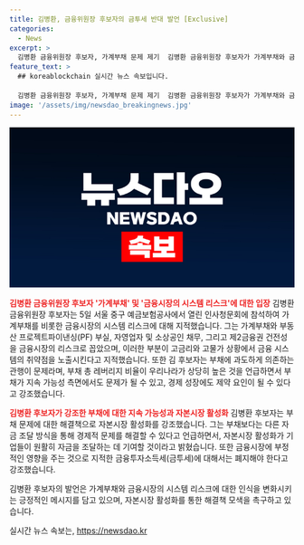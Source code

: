 ```yaml
---
title: 김병환, 금융위원장 후보자의 금투세 반대 발언 [Exclusive]
categories:
  - News
excerpt: >
  김병환 금융위원장 후보자, 가계부채 문제 제기  김병환 금융위원장 후보자가 가계부채와 금투세 문제를 지적하며 금융시장의 시스템 리스크에 대응해야 한다고 강조했습니다. 부채에 의존하는 관행을 변경하고 적절한 자금조달 방식을 모색해야 한다고 밝혔습니다. 또한, 금투세 폐지를 주장하며 자본시장 활성화와 기업·국민 상생을 강조했습니다.
feature_text: >
  ## koreablockchain 실시간 뉴스 속보입니다.

  김병환 금융위원장 후보자, 가계부채 문제 제기  김병환 금융위원장 후보자가 가계부채와 금투세 문제를 지적하며 금융시장의 시스템 리스크에 대응해야 한다고 강조했습니다. 부채에 의존하는 관행을 변경하고 적절한 자금조달 방식을 모색해야 한다고 밝혔습니다. 또한, 금투세 폐지를 주장하며 자본시장 활성화와 기업·국민 상생을 강조했습니다.
image: '/assets/img/newsdao_breakingnews.jpg'
---
```


<p><img src="/assets/img/newsdao_breakingnews.jpg" alt="koreablockchain 속보" /></p>

<p><b><span style="color: #ee2323;">김병환 금융위원장 후보자 '가계부채' 및 '금융시장의 시스템 리스크'에 대한 입장</span></b>
김병환 금융위원장 후보자는 5일 서울 중구 예금보험공사에서 열린 인사청문회에 참석하여 가계부채를 비롯한 금융시장의 시스템 리스크에 대해 지적했습니다. 그는 가계부채와 부동산 프로젝트파이낸싱(PF) 부실, 자영업자 및 소상공인 채무, 그리고 제2금융권 건전성을 금융시장의 리스크로 꼽았으며, 이러한 부분이 고금리와 고물가 상황에서 금융 시스템의 취약점을 노출시킨다고 지적했습니다. 또한 김 후보자는 부채에 과도하게 의존하는 관행이 문제라며, 부채 총 레버리지 비율이 우리나라가 상당히 높은 것을 언급하면서 부채가 지속 가능성 측면에서도 문제가 될 수 있고, 경제 성장에도 제약 요인이 될 수 있다고 강조했습니다.</p>

<p><b><span style="color: #ee2323;">김병환 후보자가 강조한 부채에 대한 지속 가능성과 자본시장 활성화</span></b>
김병환 후보자는 부채 문제에 대한 해결책으로 자본시장 활성화를 강조했습니다. 그는 부채보다는 다른 자금 조달 방식을 통해 경제적 문제를 해결할 수 있다고 언급하면서, 자본시장 활성화가 기업들이 원활히 자금을 조달하는 데 기여할 것이라고 밝혔습니다. 또한 금융시장에 부정적인 영향을 주는 것으로 지적한 금융투자소득세(금투세)에 대해서는 폐지해야 한다고 강조했습니다.</p>

<p>김병환 후보자의 발언은 가계부채와 금융시장의 시스템 리스크에 대한 인식을 변화시키는 긍정적인 메시지를 담고 있으며, 자본시장 활성화를 통한 해결책 모색을 촉구하고 있습니다.</p>
실시간 뉴스 속보는, <a href="https://newsdao.kr" rel="dofollow">https://newsdao.kr</a>


